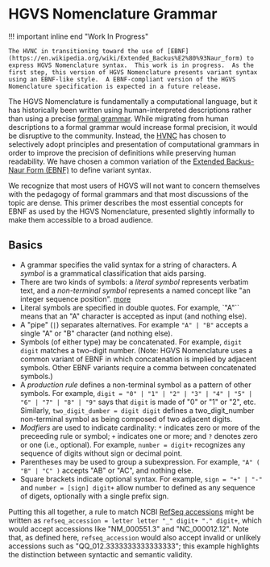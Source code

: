 # HGVS Nomenclature Grammar

!!! important inline end "Work In Progress"

    The HVNC in transitioning toward the use of [EBNF](https://en.wikipedia.org/wiki/Extended_Backus%E2%80%93Naur_form) to express HGVS Nomenclature syntax.  This work is in progress.  As the first step, this version of HGVS Nomenclature presents variant syntax using an EBNF-like style.  A EBNF-compliant version of the HGVS Nomenclature specification is expected in a future release.

The HGVS Nomenclature is fundamentally a computational language, but it has historically been written using human-interpreted descriptions rather than using a precise [formal grammar](https://en.wikipedia.org/wiki/Formal_grammar). While migrating from human descriptions to a formal grammar would increase formal precision, it would be disruptive to the community. Instead, the [HVNC](../hvnc.md) has chosen to selectively adopt principles and presentation of computational grammars in order to improve the precision of definitions while preserving human readability. We have chosen a common variation of the [Extended Backus-Naur Form (EBNF)](https://en.wikipedia.org/wiki/Extended_Backus%E2%80%93Naur_form) to define variant syntax.

We recognize that most users of HGVS will not want to concern themselves with the pedagogy of formal grammars and that most discussions of the topic are dense. This primer describes the most essential concepts for EBNF as used by the HGVS Nomenclature, presented slightly informally to make them accessible to a broad audience.

## Basics

- A grammar specifies the valid syntax for a string of characters. A _symbol_ is a grammatical classification that aids parsing.
- There are two kinds of symbols: a _literal symbol_ represents verbatim text, and a _non-terminal symbol_ represents a named concept like "an integer sequence position". [more](https://en.wikipedia.org/wiki/Terminal_and_nonterminal_symbols)
- Literal symbols are specified in double quotes. For example, `"A"`` means that an "A" character is accepted as input (and nothing else).
- A "pipe" (`|`) separates alternatives. For example `"A" | "B"` accepts a single "A" or "B" character (and nothing else).
- Symbols (of either type) may be concatenated. For example, `digit digit` matches a two-digit number. (Note: HGVS Nomenclature uses a common variant of EBNF in which concatenation is implied by adjacent symbols. Other EBNF variants require a comma between concatenated symbols.)
- A _production rule_ defines a non-terminal symbol as a pattern of other symbols. For example, `digit = "0" | "1" | "2" | "3" | "4" | "5" | "6" | "7" | "8" | "9"` says that `digit` is made of "0" or "1" or "2", etc. Similarly, `two_digit_dumber = digit digit` defines a two_digit_number non-terminal symbol as being composed of two adjacent digits.
- _Modfiers_ are used to indicate cardinality: `*` indicates zero or more of the preceeding rule or symbol; `+` indicates one or more; and `?` denotes zero or one (i.e., optional). For example, `number = digit+` recognizes any sequence of digits without sign or decimal point.
- Parentheses may be used to group a subexpression. For example, `"A" ( "B" | "C" )` accepts "AB" or "AC", and nothing else.
- Square brackets indicate optional syntax. For example, `sign = "+" | "-"` and `number = [sign] digit+` allow number to defined as any sequence of digets, optionally with a single prefix sign.

Putting this all together, a rule to match NCBI [RefSeq accessions](https://support.nlm.nih.gov/knowledgebase/article/KA-03437/) might be written as `refseq_accession = letter letter "_" digit+ "." digit+`, which would accept accessions like "NM_000551.3" and "NC_000012.12". Note that, as defined here, `refseq_accession` would also accept invalid or unlikely accessions such as "QQ_012.3333333333333333"; this example highlights the distinction between syntactic and semantic validity.
